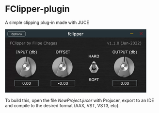 # FClipper-plugin

A simple clipping plug-in made with JUCE

![img](pic.png)

To build this, open the file *NewProject.jucer* with Projucer, export to an IDE and compile to the desired format (AAX, VST, VST3, etc).
